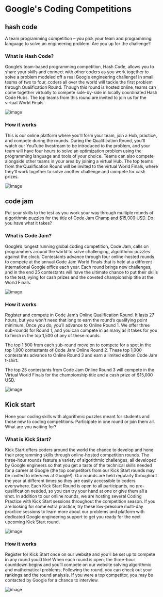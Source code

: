 # Google's Coding Competitions

<!-- Hash Code Section Start -->
## hash code
A team programming competition – you pick your team and programming language to solve an engineering problem. Are you up for the challenge?

### What is Hash Code?
Google’s team-based programming competition, Hash Code, allows you to share your skills and connect with other coders as you work together to solve 
a problem modeled off a real Google engineering challenge! In small teams of two to four, coders all over the world will tackle the first problem 
through Qualification Round. Though this round is hosted online, teams can come together virtually to compete side-by-side in locally coordinated 
Hash Code Hubs. The top teams from this round are invited to join us for the virtual World Finals.
    
 ![image](https://user-images.githubusercontent.com/60180521/195766475-c073c442-0879-459c-a14e-ef17ec57442e.png)
  
 



### How it works
This is our online platform where you’ll form your team, join a Hub, practice, and compete during the rounds. During the Qualification Round, 
you’ll watch our YouTube livestream to be introduced to the problem, and your team will have four hours to solve an optimization problem using 
the programming language and tools of your choice. Teams can also compete alongside other teams in your area by joining a virtual Hub. 
The top teams from the Qualification Round will be invited to the virtual World Finals, where they’ll work together to solve another challenge 
and compete for cash prizes.

![image](https://user-images.githubusercontent.com/60180521/195767739-5a0dcea9-7946-49b7-a87d-289a6c0ac1bf.png)

<!-- Hash Code Section End -->


<!-- Code Jam Section Start -->

## code jam
Put your skills to the test as you work your way through multiple rounds of algorithmic puzzles for the title of Code Jam Champ and $15,000 USD. Do you have what it takes?

### What is Code Jam?
Google’s longest running global coding competition, Code Jam, calls on programmers around the world to solve challenging, algorithmic puzzles against the clock. Contestants advance through four online-hosted rounds to compete at the annual Code Jam World Finals that is held at a different international Google office each year. Each round brings new challenges, and in the end 25 contestants will have the ultimate chance to put their skills to the test, vying for cash prizes and the coveted championship title at the World Finals.

![image](https://user-images.githubusercontent.com/60180521/195768460-11cd7679-601d-4bbc-a076-3bc00dc19fbb.png)

### How it works
Register and compete in Code Jam’s Online Qualification Round. It lasts 27 hours, but you won't need that long to earn the round’s qualifying point minimum. Once you do, you’ll advance to Online Round 1. We offer three sub-rounds for Round 1, and you can compete in as many as it takes for you to finish in the top 1,500 of any of these rounds.

The top 1,500 from each sub-round move on to compete for a spot in the top 1,000 contestants of Code Jam Online Round 2. These top 1,000 contestants advance to Online Round 3 and earn a limited edition Code Jam t-shirt.

The top 25 contestants from Code Jam Online Round 3 will compete in the Virtual World Finals for the championship title and a cash prize of $15,000 USD.

![image](https://user-images.githubusercontent.com/60180521/195768532-85c28fe0-0b97-4eeb-8fd0-486cf0019eea.png)

<!-- Code Jam Section End -->


<!-- Kick Start Section Start -->
## Kick start
Hone your coding skills with algorithmic puzzles meant for students and those new to coding competitions. Participate in one round or join them all. What are you waiting for?


### What is Kick Start?
Kick Start offers coders around the world the chance to develop and hone their programming skills through online-hosted competition rounds. The three-hour rounds feature a variety of algorithmic challenges, all developed by Google engineers so that you get a taste of the technical skills needed for a career at Google (the top competitors from our Kick Start rounds may be invited to interview at Google!). Our rounds are held regularly throughout the year at different times so they are easily accessible to coders everywhere. Each Kick Start Round is open to all participants, no pre-qualification needed, so you can try your hand at one or give them all a shot. In addition to our online rounds, we are hosting several Coding Practice with Kick Start sessions throughout the competition season. If you are looking for some extra practice, try these low-pressure multi-day practice sessions to learn more about our problems and platform with dedicated Google engineering support to get you ready for the next upcoming Kick Start round.

![image](https://user-images.githubusercontent.com/60180521/195768818-c16f1486-6ebf-4e30-aa42-5870b5dccc53.png)



### How it works
Register for Kick Start once on our website and you’ll be set up to compete in any round you’d like! When each round is open, the three-hour countdown begins and you’ll compete on our website solving algorithmic and mathematical problems. Following the round, you can check out your rankings and the round analysis. If you were a top competitor, you may be contacted by Google for a chance to interview.

![image](https://user-images.githubusercontent.com/60180521/195768839-c43e9eff-3258-4ff5-a4d8-9e3ef3c8be65.png)

<!-- Kick Start Section End -->
